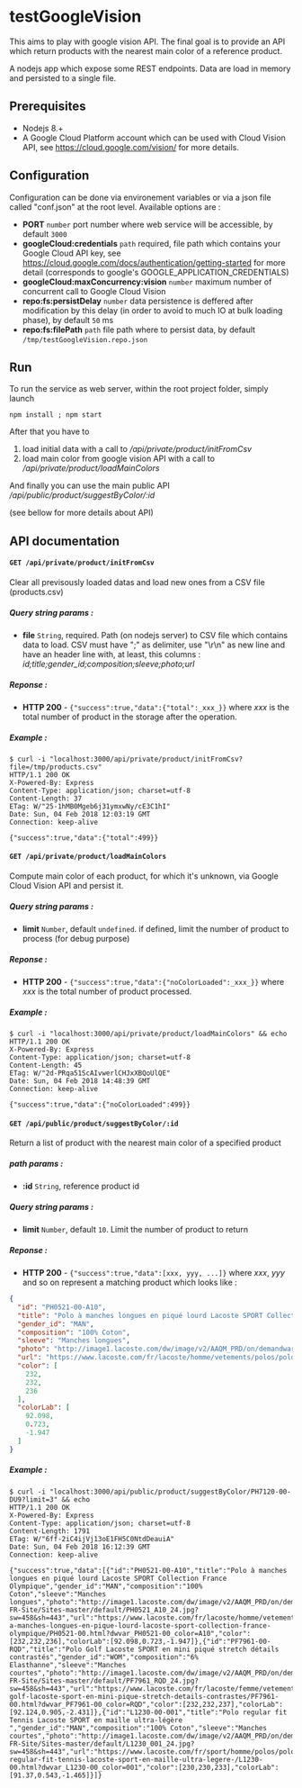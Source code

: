 # testGoogleVision

This aims to play with google vision API. The final goal is to provide an API which return products with the nearest main color of a reference product.

A nodejs app which expose some REST endpoints.
Data are load in memory and persisted to a single file.

## Prerequisites
* Nodejs 8.+
* A Google Cloud Platform account which can be used with Cloud Vision API, see https://cloud.google.com/vision/ for more details.

## Configuration
Configuration can be done via environement variables or via a json file called "conf.json" at the root level.
Available options are :
- **PORT** `number` port number where web service will be accessible, by default `3000`
- **googleCloud:credentials** `path` required, file path which contains your Google Cloud API key, see https://cloud.google.com/docs/authentication/getting-started for more detail (corresponds to google's GOOGLE_APPLICATION_CREDENTIALS)
- **googleCloud:maxConcurrency:vision** `number` maximum number of concurrent call to Google Cloud Vision
- **repo:fs:persistDelay** `number` data persistence is deffered after modification by this delay (in order to avoid to much IO at bulk loading phase), by default `50` ms
- **repo:fs:filePath** `path` file path where to persist data, by default `/tmp/testGoogleVision.repo.json`

## Run
To run the service as web server, within the root project folder, simply launch
```shell
npm install ; npm start
```
After that you have to
1. load initial data with a call to _/api/private/product/initFromCsv_
2. load main color from google vision API with a call to _/api/private/product/loadMainColors_

And finally you can use the main public API _/api/public/product/suggestByColor/:id_

(see bellow for more details about API)

## API documentation

#### `GET /api/private/product/initFromCsv`
Clear all previsously loaded datas and load new ones from a CSV file (products.csv)
##### Query string params :
- **file** `String`, required. Path (on nodejs server) to CSV file which contains data to load. CSV must have ";" as delimiter, use "\r\n" as new line and have an header line with, at least, this columns : _id;title;gender_id;composition;sleeve;photo;url_
##### Reponse :
- **HTTP 200** - ```{"success":true,"data":{"total":_xxx_}}``` where _xxx_ is the total number of product in the storage after the operation.
##### Example :
```shell
$ curl -i "localhost:3000/api/private/product/initFromCsv?file=/tmp/products.csv"
HTTP/1.1 200 OK
X-Powered-By: Express
Content-Type: application/json; charset=utf-8
Content-Length: 37
ETag: W/"25-1hMB0Mgeb6j31ymxwNy/cE3C1hI"
Date: Sun, 04 Feb 2018 12:03:19 GMT
Connection: keep-alive

{"success":true,"data":{"total":499}}
```

#### `GET /api/private/product/loadMainColors`
Compute main color of each product, for which it's unknown, via Google Cloud Vision API and persist it.
##### Query string params :
- **limit** `Number`, default `undefined`. if defined, limit the number of product to process (for debug purpose)
##### Reponse :
- **HTTP 200** - ```{"success":true,"data":{"noColorLoaded":_xxx_}}``` where _xxx_ is the total number of product processed.
##### Example :
```shell
$ curl -i "localhost:3000/api/private/product/loadMainColors" && echo
HTTP/1.1 200 OK
X-Powered-By: Express
Content-Type: application/json; charset=utf-8
Content-Length: 45
ETag: W/"2d-PRqa51ScAIvwerlCHJxXBQoUlQE"
Date: Sun, 04 Feb 2018 14:48:39 GMT
Connection: keep-alive

{"success":true,"data":{"noColorLoaded":499}}
```

#### `GET /api/public/product/suggestByColor/:id`
Return a list of product with the nearest main color of a specified product
##### path params :
- **:id** `String`, reference product id
##### Query string params :
- **limit** `Number`, default `10`. Limit the number of product to return
##### Reponse :
- **HTTP 200** - ```{"success":true,"data":[xxx, yyy, ...]}``` where _xxx_, _yyy_ and so on represent a matching product which looks like :
```json
{
  "id": "PH0521-00-A10",
  "title": "Polo à manches longues en piqué lourd Lacoste SPORT Collection France Olympique",
  "gender_id": "MAN",
  "composition": "100% Coton",
  "sleeve": "Manches longues",
  "photo": "http://image1.lacoste.com/dw/image/v2/AAQM_PRD/on/demandware.static/Sites-FR-Site/Sites-master/default/PH0521_A10_24.jpg?sw=458&sh=443",
  "url": "https://www.lacoste.com/fr/lacoste/homme/vetements/polos/polo-a-manches-longues-en-pique-lourd-lacoste-sport-collection-france-olympique/PH0521-00.html?dwvar_PH0521-00_color=A10",
  "color": [
    232,
    232,
    236
  ],
  "colorLab": [
    92.098,
    0.723,
    -1.947
  ]
}
```

##### Example :
```shell
$ curl -i "localhost:3000/api/public/product/suggestByColor/PH7120-00-DU9?limit=3" && echo
HTTP/1.1 200 OK
X-Powered-By: Express
Content-Type: application/json; charset=utf-8
Content-Length: 1791
ETag: W/"6ff-2iC4ijVj13oE1FH5C0NtdDeauiA"
Date: Sun, 04 Feb 2018 16:12:39 GMT
Connection: keep-alive

{"success":true,"data":[{"id":"PH0521-00-A10","title":"Polo à manches longues en piqué lourd Lacoste SPORT Collection France Olympique","gender_id":"MAN","composition":"100% Coton","sleeve":"Manches longues","photo":"http://image1.lacoste.com/dw/image/v2/AAQM_PRD/on/demandware.static/Sites-FR-Site/Sites-master/default/PH0521_A10_24.jpg?sw=458&sh=443","url":"https://www.lacoste.com/fr/lacoste/homme/vetements/polos/polo-a-manches-longues-en-pique-lourd-lacoste-sport-collection-france-olympique/PH0521-00.html?dwvar_PH0521-00_color=A10","color":[232,232,236],"colorLab":[92.098,0.723,-1.947]},{"id":"PF7961-00-RQD","title":"Polo Golf Lacoste SPORT en mini piqué stretch détails contrastés","gender_id":"WOM","composition":"6% Elasthanne","sleeve":"Manches courtes","photo":"http://image1.lacoste.com/dw/image/v2/AAQM_PRD/on/demandware.static/Sites-FR-Site/Sites-master/default/PF7961_RQD_24.jpg?sw=458&sh=443","url":"https://www.lacoste.com/fr/lacoste/femme/vetements/polos/polo-golf-lacoste-sport-en-mini-pique-stretch-details-contrastes/PF7961-00.html?dwvar_PF7961-00_color=RQD","color":[232,232,237],"colorLab":[92.124,0.905,-2.431]},{"id":"L1230-00-001","title":"Polo regular fit Tennis Lacoste SPORT en maille ultra-légère ","gender_id":"MAN","composition":"100% Coton","sleeve":"Manches courtes","photo":"http://image1.lacoste.com/dw/image/v2/AAQM_PRD/on/demandware.static/Sites-FR-Site/Sites-master/default/L1230_001_24.jpg?sw=458&sh=443","url":"https://www.lacoste.com/fr/sport/homme/polos/polo-regular-fit-tennis-lacoste-sport-en-maille-ultra-legere-/L1230-00.html?dwvar_L1230-00_color=001","color":[230,230,233],"colorLab":[91.37,0.543,-1.465]}]}
```
